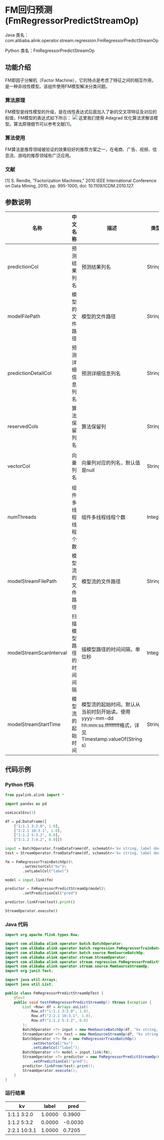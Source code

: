 # FM回归预测 (FmRegressorPredictStreamOp)
Java 类名：com.alibaba.alink.operator.stream.regression.FmRegressorPredictStreamOp

Python 类名：FmRegressorPredictStreamOp


## 功能介绍

FM即因子分解机（Factor Machine），它的特点是考虑了特征之间的相互作用，是一种非线性模型。该组件使用FM模型解决分类问题。

### 算法原理
FM模型是线性模型的升级，是在线性表达式后面加入了新的交叉项特征及对应的权值，FM模型的表达式如下所示：
![](https://img.alicdn.com/imgextra/i1/O1CN01cmatso24OY6CKEvtF_!!6000000007381-2-tps-829-181.png)
这里我们使用 Adagrad 优化算法求解该模型。算法原理细节可以参考文献[1]。

### 算法使用
FM算法是推荐领域被验证的效果较好的推荐方案之一，在电商、广告、视频、信息流、游戏的推荐领域有广泛应用。

### 文献
[1] S. Rendle, "Factorization Machines," 2010 IEEE International Conference on Data Mining, 2010, pp. 995-1000, doi: 10.1109/ICDM.2010.127.

## 参数说明


| 名称 | 中文名称 | 描述 | 类型 | 是否必须？ | 取值范围 | 默认值 |
| --- | --- | --- | --- | --- | --- | --- |
| predictionCol | 预测结果列名 | 预测结果列名 | String | ✓ |  |  |
| modelFilePath | 模型的文件路径 | 模型的文件路径 | String |  |  | null |
| predictionDetailCol | 预测详细信息列名 | 预测详细信息列名 | String |  |  |  |
| reservedCols | 算法保留列名 | 算法保留列 | String[] |  |  | null |
| vectorCol | 向量列名 | 向量列对应的列名，默认值是null | String |  | 所选列类型为 [DENSE_VECTOR, SPARSE_VECTOR, STRING, VECTOR] | null |
| numThreads | 组件多线程线程个数 | 组件多线程线程个数 | Integer |  |  | 1 |
| modelStreamFilePath | 模型流的文件路径 | 模型流的文件路径 | String |  |  | null |
| modelStreamScanInterval | 扫描模型路径的时间间隔 | 描模型路径的时间间隔，单位秒 | Integer |  |  | 10 |
| modelStreamStartTime | 模型流的起始时间 | 模型流的起始时间。默认从当前时刻开始读。使用yyyy-mm-dd hh:mm:ss.fffffffff格式，详见Timestamp.valueOf(String s) | String |  |  | null |

## 代码示例
### Python 代码
```python
from pyalink.alink import *

import pandas as pd

useLocalEnv(1)

df = pd.DataFrame([
    ["1:1.1 3:2.0", 1.0],
    ["2:2.1 10:3.1", 1.0],
    ["1:1.2 5:3.2", 0.0],
    ["3:1.2 7:4.2", 0.0]])

input = BatchOperator.fromDataframe(df, schemaStr='kv string, label double')
test = StreamOperator.fromDataframe(df, schemaStr='kv string, label double')

fm = FmRegressorTrainBatchOp()\
        .setVectorCol("kv")\
        .setLabelCol("label")

model = input.link(fm)

predictor = FmRegressorPredictStreamOp(model)\
        .setPredictionCol("pred")

predictor.linkFrom(test).print()

StreamOperator.execute()
```
### Java 代码
```java
import org.apache.flink.types.Row;

import com.alibaba.alink.operator.batch.BatchOperator;
import com.alibaba.alink.operator.batch.regression.FmRegressorTrainBatchOp;
import com.alibaba.alink.operator.batch.source.MemSourceBatchOp;
import com.alibaba.alink.operator.stream.StreamOperator;
import com.alibaba.alink.operator.stream.regression.FmRegressorPredictStreamOp;
import com.alibaba.alink.operator.stream.source.MemSourceStreamOp;
import org.junit.Test;

import java.util.Arrays;
import java.util.List;

public class FmRegressorPredictStreamOpTest {
	@Test
	public void testFmRegressorPredictStreamOp() throws Exception {
		List <Row> df = Arrays.asList(
			Row.of("1:1.1 3:2.0", 1.0),
			Row.of("2:2.1 10:3.1", 1.0),
			Row.of("1:1.2 5:3.2", 0.0)
		);
		BatchOperator <?> input = new MemSourceBatchOp(df, "kv string, label double");
		StreamOperator <?> test = new MemSourceStreamOp(df, "kv string, label double");
		BatchOperator <?> fm = new FmRegressorTrainBatchOp()
			.setVectorCol("kv")
			.setLabelCol("label");
		BatchOperator <?> model = input.link(fm);
		StreamOperator <?> predictor = new FmRegressorPredictStreamOp(model)
			.setPredictionCol("pred");
		predictor.linkFrom(test).print();
		StreamOperator.execute();
	}
}
```
### 运行结果
kv|label|pred
---|-----|----
1:1.1 3:2.0|1.0000|0.3900
1:1.2 5:3.2|0.0000|-0.0030
2:2.1 10:3.1|1.0000|0.7205






